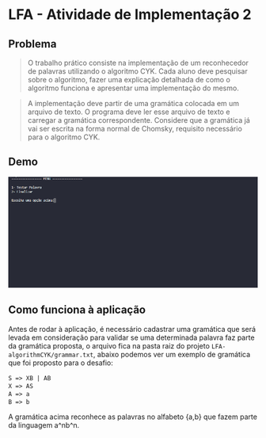 # LFA - Atividade de Implementação 2

## Problema
> O trabalho prático consiste na implementação de um reconhecedor de palavras utilizando o algoritmo CYK. Cada aluno deve pesquisar sobre o algoritmo, fazer uma explicação detalhada de como o algoritmo funciona e apresentar uma implementação do mesmo.

> A implementação deve partir de uma gramática colocada em um arquivo de texto. O programa deve ler esse arquivo de texto e carregar a gramática correspondente. Considere que a gramática já vai ser escrita na forma normal de Chomsky, requisito necessário para o algoritmo CYK. 

## Demo
![](demo.gif)

## Como funciona à aplicação
Antes de rodar à aplicação, é necessário cadastrar uma gramática que será levada em consideração para validar se uma determinada palavra faz parte da gramática proposta, o arquivo fica na pasta raiz do projeto ```LFA-algorithmCYK/grammar.txt```, abaixo podemos ver um exemplo de gramática que foi proposto para o desafio:

```
S => XB | AB
X => AS
A => a
B => b
```

A gramática acima reconhece as palavras no alfabeto {a,b} que fazem parte da linguagem a^nb^n.
